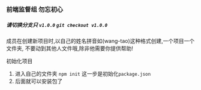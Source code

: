 ### 前端监督组 勿忘初心

##### 请切换分支只 `v1.0.0` `git checkout v1.0.0`

成员在创建新项目时,以自己的姓名拼音如(wang-tao)这种格式创建,一个项目一个文件夹,
不要动到其他人文件哦,除非他需要你提供帮助!

初始化项目
1. 进入自己的文件夹  `npm init` 这一步是初始化`package.json`
2. 后面就可以安装包了
